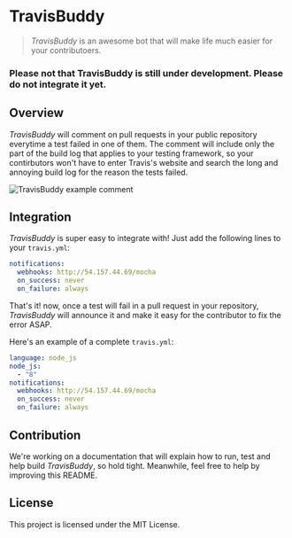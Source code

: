 # TravisBuddy
> *TravisBuddy* is an awesome bot that will make life much easier for your contributoers.

### Please not that TravisBuddy is still under development. Please do not integrate it yet. 

## Overview

*TravisBuddy* will comment on pull requests in your public repository everytime a test failed in one of them. 
The comment will include only the part of the build log that applies to your testing framework, 
so your contirbutors won't have to enter Travis's website and search the long and annoying build log for the reason the tests failed.

![TravisBuddy example comment](https://user-images.githubusercontent.com/13808883/32201227-75bec3b4-bdde-11e7-92d6-f58c51e0945a.png)


## Integration

*TravisBuddy* is super easy to integrate with! Just add the following lines to your `travis.yml`:
```yml
notifications:
  webhooks: http://54.157.44.69/mocha
  on_success: never  
  on_failure: always
```

That's it! now, once a test will fail in a pull request in your repository, *TravisBuddy* will announce it and make it easy for the contributor to fix the error ASAP.

Here's an example of a complete `travis.yml`:
```yml
language: node_js   
node_js:
  - "8"
notifications:
  webhooks: http://54.157.44.69/mocha
  on_success: never
  on_failure: always
```

## Contribution

We're working on a documentation that will explain how to run, test and help build *TravisBuddy*, so hold tight. 
Meanwhile, feel free to help by improving this README.

## License

This project is licensed under the MIT License.

